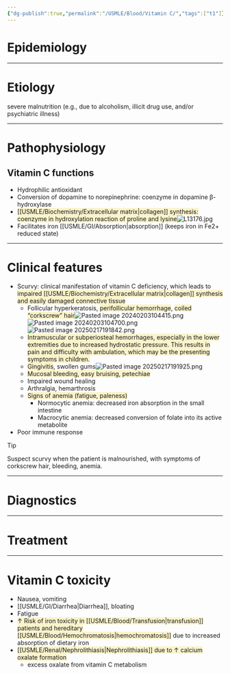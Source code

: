 ```yaml
---
{"dg-publish":true,"permalink":"/USMLE/Blood/Vitamin C/","tags":["t1"]}
---
```


# Epidemiology


---
# Etiology
severe malnutrition (e.g., due to alcoholism, illicit drug use, and/or psychiatric illness)

---
# Pathophysiology
## Vitamin C functions
- Hydrophilic antioxidant
- Conversion of dopamine to norepinephrine: coenzyme in dopamine β-hydroxylase
- <span style="background:rgba(240, 200, 0, 0.2)">[[USMLE/Biochemistry/Extracellular matrix\|collagen]] synthesis: coenzyme in hydroxylation reaction of proline and lysine</span>![L13176.jpg](/img/user/appendix/L13176.jpg)
- Facilitates iron [[USMLE/GI/Absorption\|absorption]] (keeps iron in Fe2+ reduced state)

---
# Clinical features
- Scurvy: clinical manifestation of vitamin C deficiency, which leads to <span style="background:rgba(240, 200, 0, 0.2)">impaired [[USMLE/Biochemistry/Extracellular matrix\|collagen]] synthesis and easily damaged connective tissue</span>
	- Follicular hyperkeratosis, <span style="background:rgba(240, 200, 0, 0.2)">perifollicular hemorrhage</span>, <span style="background:rgba(240, 200, 0, 0.2)">coiled “corkscrew” hair</span>![Pasted image 20240203104415.png](/img/user/appendix/Pasted%20image%2020240203104415.png)![Pasted image 20240203104700.png](/img/user/appendix/Pasted%20image%2020240203104700.png)![Pasted image 20250217191842.png](/img/user/appendix/Pasted%20image%2020250217191842.png)
	- <span style="background:rgba(240, 200, 0, 0.2)">Intramuscular or subperiosteal hemorrhages, especially in the lower extremities due to increased hydrostatic pressure.  This results in pain and difficulty with ambulation, which may be the presenting symptoms in children.</span>
	- <span style="background:rgba(240, 200, 0, 0.2)">Gingivitis</span>, swollen gums![Pasted image 20250217191925.png](/img/user/appendix/Pasted%20image%2020250217191925.png)
	- <span style="background:rgba(240, 200, 0, 0.2)">Mucosal bleeding, easy bruising, petechiae</span>
	- Impaired wound healing
	- Arthralgia, hemarthrosis
	- <span style="background:rgba(240, 200, 0, 0.2)">Signs of anemia (fatigue, paleness)</span>
		- Normocytic anemia: decreased iron absorption in the small intestine
		- Macrocytic anemia: decreased conversion of folate into its active metabolite
- Poor immune response
>[!tip] 
>Suspect scurvy when the patient is malnourished, with symptoms of corkscrew hair, bleeding, anemia.

---
# Diagnostics


---
# Treatment


---
# Vitamin C toxicity
- Nausea, vomiting
- [[USMLE/GI/Diarrhea\|Diarrhea]], bloating
- Fatigue
- <span style="background:rgba(240, 200, 0, 0.2)">↑ Risk of iron toxicity in [[USMLE/Blood/Transfusion\|transfusion]] patients and hereditary [[USMLE/Blood/Hemochromatosis\|hemochromatosis]]</span> due to increased absorption of dietary iron 
- <span style="background:rgba(240, 200, 0, 0.2)">[[USMLE/Renal/Nephrolithiasis\|Nephrolithiasis]] due to ↑ calcium oxalate formation</span>
	- excess oxalate from vitamin C metabolism
